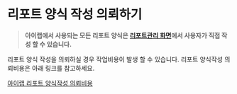 # 리포트 양식 작성 의뢰하기

> **아이랩에서 사용되는 모든 리포트 양식은** [**리포트관리 화면**](https://github.com/wooritech/ilab-user-manual/tree/c3f599ffe2c9b410fe63d742b445df777f217443/리포트양식만들기/200리포트양식만들기기초/리포트관리화면.md)**에서 사용자가 직접 작성 할 수 있습니다.**

리포트 양식 작성을 의뢰하실 경우 작업비용이 발생 할 수 있습니다. 리포트 양식작성 의뢰비용은 아래 링크를 참고하세요.

[아이랩 리포트 양식작성 의뢰비용](../undefined-1.md#리포트-양식작성-의뢰비용)

